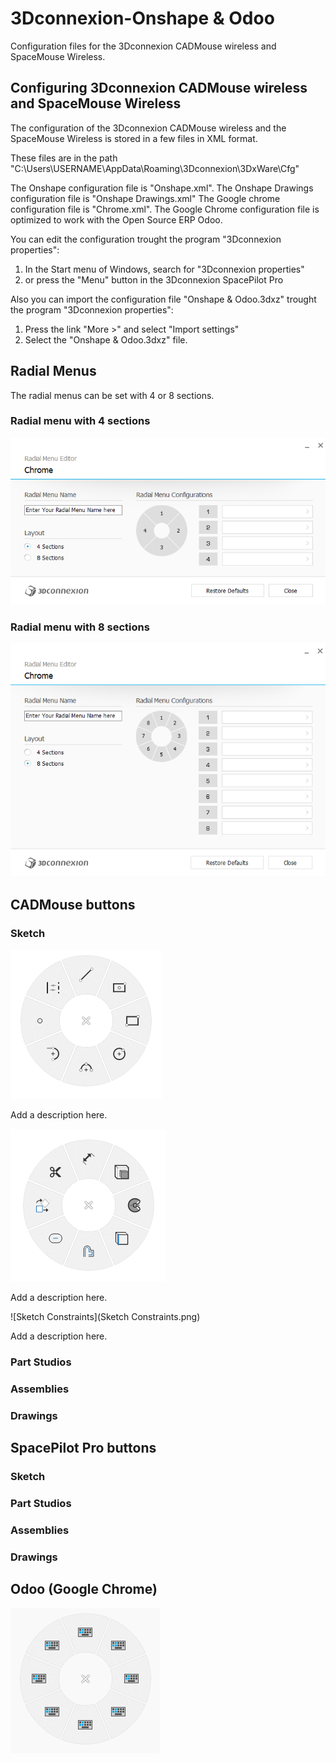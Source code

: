 # 3Dconnexion-Onshape & Odoo
Configuration files for the 3Dconnexion CADMouse wireless and SpaceMouse Wireless.

## Configuring 3Dconnexion CADMouse wireless and SpaceMouse Wireless
The configuration of the 3Dconnexion CADMouse wireless and the SpaceMouse Wireless is stored in a few files in XML format.

These files are in the path "C:\Users\USERNAME\AppData\Roaming\3Dconnexion\3DxWare\Cfg"

The Onshape configuration file is "Onshape.xml". 
The Onshape Drawings configuration file is "Onshape Drawings.xml"
The Google chrome configuration file is "Chrome.xml". The Google Chrome configuration file is optimized to work with the Open Source ERP Odoo.

You can edit the configuration trought the program "3Dconnexion properties":
1. In the Start menu of Windows, search for "3Dconnexion properties"
2. or press the "Menu" button in the 3Dconnexion SpacePilot Pro

Also you can import the configuration file "Onshape & Odoo.3dxz" trought the program "3Dconnexion properties":
1. Press the link "More >" and select "Import settings"
2. Select the "Onshape & Odoo.3dxz" file.

## Radial Menus
The radial menus can be set with 4 or 8 sections.

### Radial menu with 4 sections
![RadialMenuA](RadialMenuA.png)

### Radial menu with 8 sections
![RadialMenuB](RadialMenuB.png)

## CADMouse buttons
### Sketch
![Sketch1](Sketch1.png)

Add a description here.

![Sketch2](Sketch2.png)

Add a description here.

![Sketch Constraints](Sketch Constraints.png)

Add a description here.

### Part Studios

### Assemblies

### Drawings

## SpacePilot Pro buttons
### Sketch

### Part Studios

### Assemblies

### Drawings

## Odoo (Google Chrome)

![Odoo](Odoo.png)
